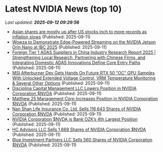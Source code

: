 # Latest NVIDIA News (top 10)
_Last updated: **2025-09-12 09:29:56**_

- [Asian shares are mostly up after US stocks inch to more records as inflation slows](https://abcnews.go.com/Business/wireStory/asian-shares-after-us-stocks-inch-records-inflation-125469112) (Published: 2025-09-11)
- [Wowza to Demonstrate Edge-Powered Streaming on the NVIDIA Jetson Orin Nano at IBC 2025](https://www.globenewswire.com/news-release/2025/09/11/3148381/0/en/Wowza-to-Demonstrate-Edge-Powered-Streaming-on-the-NVIDIA-Jetson-Orin-Nano-at-IBC-2025.html) (Published: 2025-09-11)
- [Foreign Tier 1 ADAS Suppliers in China Industry Research Report 2025 | Strengthening Local Research, Partnering with Chinese Firms, and Integrating Domestic ADAS Innovations Define Core Entry Paths](https://www.globenewswire.com/news-release/2025/09/11/3148380/28124/en/Foreign-Tier-1-ADAS-Suppliers-in-China-Industry-Research-Report-2025-Strengthening-Local-Research-Partnering-with-Chinese-Firms-and-Integrating-Domestic-ADAS-Innovations-Define-Cor.html) (Published: 2025-09-11)
- [MSI Afterburner Dev Gets Hands On Future RTX 50 “OC” GPU Samples With Unlocked Extended Voltage Control, VRM Temperature Monitoring & Several Other Options](https://wccftech.com/msi-afterburner-dev-future-rtx-50-oc-gpu-unlocked-extended-voltage-control-vrm-temperature-monitoring/) (Published: 2025-09-11)
- [Disciplina Capital Management LLC Lowers Position in NVIDIA Corporation $NVDA](https://www.etfdailynews.com/2025/09/11/disciplina-capital-management-llc-lowers-position-in-nvidia-corporation-nvda/) (Published: 2025-09-11)
- [Matthew 25 Management Corp Increases Position in NVIDIA Corporation $NVDA](https://www.etfdailynews.com/2025/09/11/matthew-25-management-corp-increases-position-in-nvidia-corporation-nvda/) (Published: 2025-09-11)
- [Nan Shan Life Insurance Co. Ltd. Sells 116,643 Shares of NVIDIA Corporation $NVDA](https://www.etfdailynews.com/2025/09/11/nan-shan-life-insurance-co-ltd-sells-116643-shares-of-nvidia-corporation-nvda/) (Published: 2025-09-11)
- [NVIDIA Corporation $NVDA is Bank OZK’s 4th Largest Position](https://www.etfdailynews.com/2025/09/11/nvidia-corporation-nvda-is-bank-ozks-4th-largest-position/) (Published: 2025-09-11)
- [HC Advisors LLC Sells 1,669 Shares of NVIDIA Corporation $NVDA](https://www.etfdailynews.com/2025/09/11/hc-advisors-llc-sells-1669-shares-of-nvidia-corporation-nvda/) (Published: 2025-09-11)
- [Blue Investment Partners LLC Sells 560 Shares of NVIDIA Corporation $NVDA](https://www.etfdailynews.com/2025/09/11/blue-investment-partners-llc-sells-560-shares-of-nvidia-corporation-nvda/) (Published: 2025-09-11)
